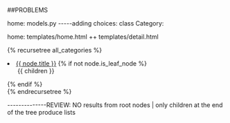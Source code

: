 ##PROBLEMS

home: models.py
-----adding choices: class Category:

home: templates/home.html ++ templates/detail.html

{% recursetree all_categories %}
<li>
 <a href="{% url 'home:path_to_products_by_category' node.slug %}">{{ node.title }}</a>
 {% if not node.is_leaf_node %}
	 <ul class="children">
	 	 {{ children }}
	 </ul>
 {% endif %}
</li>
{% endrecursetree %}

--------------REVIEW: NO results from root nodes | only children at the end of the tree produce lists